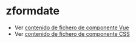 # zformdate

 - Ver [contenido de fichero de componente Vue](./zformdate.vue)
 - Ver [contenido de fichero de componente CSS](./zformdate.css)
